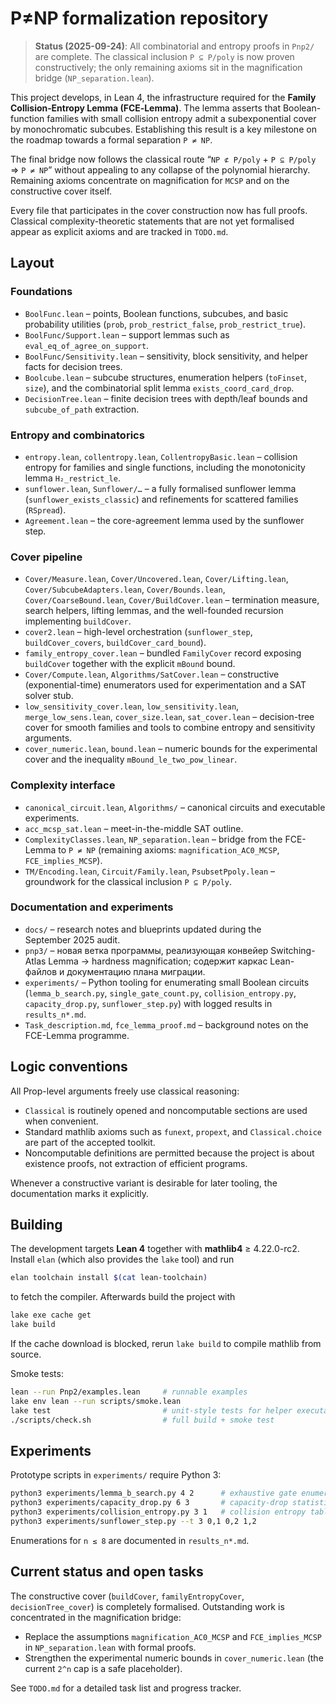 # P≠NP formalization repository
> **Status (2025-09-24)**: All combinatorial and entropy proofs in `Pnp2/` are complete.  The classical inclusion `P ⊆ P/poly` is now proven constructively; the only remaining axioms sit in the magnification bridge (`NP_separation.lean`).

This project develops, in Lean 4, the infrastructure required for the **Family Collision‑Entropy Lemma (FCE‑Lemma)**.  The lemma asserts that Boolean-function families with small collision entropy admit a subexponential cover by monochromatic subcubes.  Establishing this result is a key milestone on the roadmap towards a formal separation `P ≠ NP`.

The final bridge now follows the classical route “`NP ⊄ P/poly` + `P ⊆ P/poly` ⇒ `P ≠ NP`” without appealing to any collapse of the polynomial hierarchy.  Remaining axioms concentrate on magnification for `MCSP` and on the constructive cover itself.

Every file that participates in the cover construction now has full proofs.  Classical complexity-theoretic statements that are not yet formalised appear as explicit axioms and are tracked in `TODO.md`.

## Layout

### Foundations
* `BoolFunc.lean` – points, Boolean functions, subcubes, and basic probability utilities (`prob`, `prob_restrict_false`, `prob_restrict_true`).
* `BoolFunc/Support.lean` – support lemmas such as `eval_eq_of_agree_on_support`.
* `BoolFunc/Sensitivity.lean` – sensitivity, block sensitivity, and helper facts for decision trees.
* `Boolcube.lean` – subcube structures, enumeration helpers (`toFinset`, `size`), and the combinatorial split lemma `exists_coord_card_drop`.
* `DecisionTree.lean` – finite decision trees with depth/leaf bounds and `subcube_of_path` extraction.

### Entropy and combinatorics
* `entropy.lean`, `collentropy.lean`, `CollentropyBasic.lean` – collision entropy for families and single functions, including the monotonicity lemma `H₂_restrict_le`.
* `sunflower.lean`, `Sunflower/…` – a fully formalised sunflower lemma (`sunflower_exists_classic`) and refinements for scattered families (`RSpread`).
* `Agreement.lean` – the core-agreement lemma used by the sunflower step.

### Cover pipeline
* `Cover/Measure.lean`, `Cover/Uncovered.lean`, `Cover/Lifting.lean`, `Cover/SubcubeAdapters.lean`, `Cover/Bounds.lean`, `Cover/CoarseBound.lean`, `Cover/BuildCover.lean` – termination measure, search helpers, lifting lemmas, and the well-founded recursion implementing `buildCover`.
* `cover2.lean` – high-level orchestration (`sunflower_step`, `buildCover_covers`, `buildCover_card_bound`).
* `family_entropy_cover.lean` – bundled `FamilyCover` record exposing `buildCover` together with the explicit `mBound` bound.
* `Cover/Compute.lean`, `Algorithms/SatCover.lean` – constructive (exponential-time) enumerators used for experimentation and a SAT solver stub.
* `low_sensitivity_cover.lean`, `low_sensitivity.lean`, `merge_low_sens.lean`, `cover_size.lean`, `sat_cover.lean` – decision-tree cover for smooth families and tools to combine entropy and sensitivity arguments.
* `cover_numeric.lean`, `bound.lean` – numeric bounds for the experimental cover and the inequality `mBound_le_two_pow_linear`.

### Complexity interface
* `canonical_circuit.lean`, `Algorithms/` – canonical circuits and executable experiments.
* `acc_mcsp_sat.lean` – meet-in-the-middle SAT outline.
* `ComplexityClasses.lean`, `NP_separation.lean` – bridge from the FCE-Lemma to `P ≠ NP` (remaining axioms: `magnification_AC0_MCSP`, `FCE_implies_MCSP`).
* `TM/Encoding.lean`, `Circuit/Family.lean`, `PsubsetPpoly.lean` – groundwork for the classical inclusion `P ⊆ P/poly`.

### Documentation and experiments
* `docs/` – research notes and blueprints updated during the September 2025 audit.
* `pnp3/` – новая ветка программы, реализующая конвейер Switching-Atlas Lemma → hardness magnification; содержит каркас Lean-файлов и документацию плана миграции.
* `experiments/` – Python tooling for enumerating small Boolean circuits (`lemma_b_search.py`, `single_gate_count.py`, `collision_entropy.py`, `capacity_drop.py`, `sunflower_step.py`) with logged results in `results_n*.md`.
* `Task_description.md`, `fce_lemma_proof.md` – background notes on the FCE-Lemma programme.

## Logic conventions

All Prop-level arguments freely use classical reasoning:

* `Classical` is routinely opened and noncomputable sections are used when convenient.
* Standard mathlib axioms such as `funext`, `propext`, and `Classical.choice` are part of the accepted toolkit.
* Noncomputable definitions are permitted because the project is about existence proofs, not extraction of efficient programs.

Whenever a constructive variant is desirable for later tooling, the documentation marks it explicitly.

## Building

The development targets **Lean 4** together with **mathlib4** ≥ 4.22.0-rc2.  Install `elan` (which also provides the `lake` tool) and run

```bash
elan toolchain install $(cat lean-toolchain)
```

to fetch the compiler.  Afterwards build the project with

```bash
lake exe cache get
lake build
```

If the cache download is blocked, rerun `lake build` to compile mathlib from source.

Smoke tests:

```bash
lean --run Pnp2/examples.lean     # runnable examples
lake env lean --run scripts/smoke.lean
lake test                         # unit-style tests for helper executables
./scripts/check.sh                # full build + smoke test
```

## Experiments

Prototype scripts in `experiments/` require Python 3:

```bash
python3 experiments/lemma_b_search.py 4 2      # exhaustive gate enumeration
python3 experiments/capacity_drop.py 6 3       # capacity-drop statistics
python3 experiments/collision_entropy.py 3 1   # collision entropy tables
python3 experiments/sunflower_step.py --t 3 0,1 0,2 1,2
```

Enumerations for `n ≤ 8` are documented in `results_n*.md`.

## Current status and open tasks

The constructive cover (`buildCover`, `familyEntropyCover`, `decisionTree_cover`) is completely formalised.  Outstanding work is concentrated in the magnification bridge:

* Replace the assumptions `magnification_AC0_MCSP` and `FCE_implies_MCSP` in `NP_separation.lean` with formal proofs.
* Strengthen the experimental numeric bounds in `cover_numeric.lean` (the current `2^n` cap is a safe placeholder).

See `TODO.md` for a detailed task list and progress tracker.
